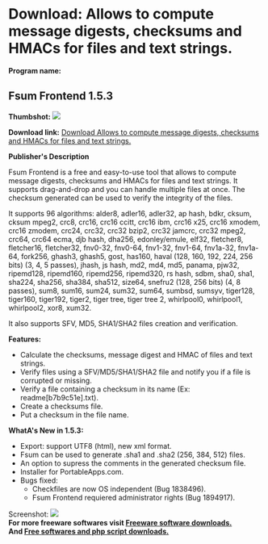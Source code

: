 # Download: Allows to compute message digests, checksums and HMACs for files and text strings.

**Program name:**

## Fsum Frontend 1.5.3

  
**Thumbshot:** ![](http://www.freewarefiles.com/screenshot/fsumfrontend1_md.gif)   
  
**Download link:** [Download Allows to compute message digests, checksums and HMACs for files and text strings.](http://freesoftwares.boysofts.com/Fsum-Frontend_program_40001.html)  
  


**Publisher's Description**  
  


Fsum Frontend is a free and easy-to-use tool that allows to compute message digests, checksums and HMACs for files and text strings. It supports drag-and-drop and you can handle multiple files at once. The checksum generated can be used to verify the integrity of the files. 

It supports 96 algorithms: alder8, adler16, adler32, ap hash, bdkr, cksum, cksum mpeg2, crc8, crc16, crc16 ccitt, crc16 ibm, crc16 x25, crc16 xmodem, crc16 zmodem, crc24, crc32, crc32 bzip2, crc32 jamcrc, crc32 mpeg2, crc64, crc64 ecma, djb hash, dha256, edonley/emule, elf32, fletcher8, fletcher16, fletcher32, fnv0-32, fnv0-64, fnv1-32, fnv1-64, fnv1a-32, fnv1a-64, fork256, ghash3, ghash5, gost, has160, haval (128, 160, 192, 224, 256 bits) (3, 4, 5 passes), jhash, js hash, md2, md4, md5, panama, pjw32, ripemd128, ripemd160, ripemd256, ripemd320, rs hash, sdbm, sha0, sha1, sha224, sha256, sha384, sha512, size64, snefru2 (128, 256 bits) (4, 8 passes), sum8, sum16, sum24, sum32, sum64, sumbsd, sumsyv, tiger128, tiger160, tiger192, tiger2, tiger tree, tiger tree 2, whirlpool0, whirlpool1, whirlpool2, xor8, xum32.

It also supports SFV, MD5, SHA1/SHA2 files creation and verification.

**Features:**

  * Calculate the checksums, message digest and HMAC of files and text strings. 
  * Verify files using a SFV/MD5/SHA1/SHA2 file and notify you if a file is corrupted or missing. 
  * Verify a file containing a checksum in its name (Ex: readme[b7b9c51e].txt). 
  * Create a checksums file. 
  * Put a checksum in the file name. 

**WhatA's New in 1.5.3:**

  * Export: support UTF8 (html), new xml format. 
  * Fsum can be used to generate .sha1 and .sha2 (256, 384, 512) files. 
  * An option to supress the comments in the generated checksum file. 
  * Installer for PortableApps.com. 
  * Bugs fixed: 
    * Checkfiles are now OS independent (Bug 1838496). 
    * Fsum Frontend requiered administrator rights (Bug 1894917). 

  
  
Screenshot: ![](http://www.freewarefiles.com/screenshot/fsumfrontend1.gif)   
**For more freeware softwares visit [Freeware software downloads.](http://freesoftwares.boysofts.com/)**   
**And [Free softwares and php script downloads.](http://www.boysofts.com/)**
